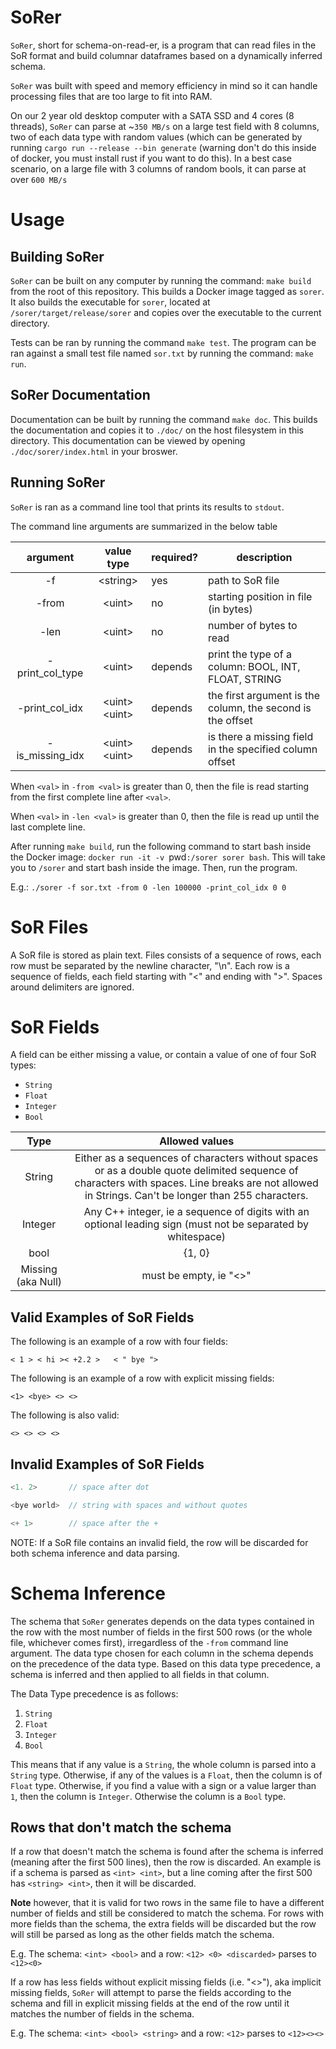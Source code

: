 # SoRer
`SoRer`, short for schema-on-read-er, is a program that can read files in
the SoR format and build columnar dataframes based on a dynamically
inferred schema.

`SoRer` was built with speed and memory efficiency in mind so it can handle
processing files that are too large to fit into RAM.

On our 2 year old desktop computer with a SATA SSD and 4 cores (8 threads), 
`SoRer` can parse at ~`350 MB/s` on a large test field with 8 columns, two of 
each data type with random values (which can be generated by running 
`cargo run --release --bin generate` (warning don't do this inside of docker,
you must install rust if you want to do this). In a best case scenario,
on a large file with 3 columns of random bools, it can parse at over `600 MB/s`

# Usage
## Building SoRer
`SoRer` can be built on any computer by running the command: `make build`
from the root of this repository. This builds a Docker image tagged as `sorer`.
It also builds the executable for `sorer`, located at
`/sorer/target/release/sorer` and copies over the executable to the current directory.

Tests can be ran by running the command `make test`. The program can be ran
against a small test file named `sor.txt` by running the command: `make run`.

## SoRer Documentation

Documentation can be built by running the command `make doc`. This builds the
documentation and copies it to `./doc/` on the host filesystem in this directory.
This documentation can be viewed by opening `./doc/sorer/index.html` in
your broswer.

## Running SoRer
`SoRer` is ran as a command line tool that prints its results to `stdout`.

The command line arguments are summarized in the below table

| argument  | value type  | required?  | description  |
|:-:|:-:|---|---|
| -f   | \<string\>  | yes  | path to SoR file  |
| -from  | \<uint\>  | no  | starting position in file (in bytes)  |
| -len  | \<uint\>  |  no | number of bytes to read  |
| -print_col_type  | \<uint\>  | depends  | print the type of a column: BOOL, INT, FLOAT, STRING |
| -print_col_idx  | \<uint\> \<uint\>  | depends  | the first argument is the column, the second is the offset   |
| -is_missing_idx  | \<uint\> \<uint\>  | depends  | is there a missing field in the specified column offset  |

When `<val>` in `-from <val>` is greater than 0, then the file is read
starting from the first complete line after `<val>`.

When `<val>` in `-len <val>` is greater than 0, then the file is read
up until the last complete line.

After running `make build`, run the following command to start bash inside
the Docker image: `docker run -it -v `pwd`:/sorer sorer bash`. This will take you to 
`/sorer` and start bash inside the image. Then, run the program.

E.g.: `./sorer -f sor.txt -from 0 -len 100000 -print_col_idx 0 0`


# SoR Files
A SoR file is stored as plain text. Files consists of a sequence of rows,
each row must be separated by the newline character, "\n".
Each row is a sequence of fields, each field starting with "<" and ending
with ">". Spaces around delimiters are ignored.

# SoR Fields
A field can be either missing a value, or contain a value of one of four
 SoR types:
- `String`
- `Float`
- `Integer`
- `Bool`

|Type   |Allowed values   |
|:-:|:-:|
| String  | Either as a sequences of characters without spaces or as a double quote delimited sequence of characters with spaces. Line breaks are not allowed in Strings. Can't be longer than 255 characters.  | Float  | Any C++ float    |
| Integer  | Any C++ integer, ie a sequence of digits with an optional leading sign (must not be separated by whitespace)   |
|bool   | {1, 0}  |
| Missing (aka Null)  | must be empty, ie "<>"  |


## Valid Examples of SoR Fields

The following is an example of a row with four fields:

`< 1 > < hi >< +2.2 >   < " bye ">`
 
The following is an example of a row with explicit missing fields:
 
`<1> <bye> <> <>`
 
The following is also valid:
 
`<> <> <> <>`

## Invalid Examples of SoR Fields

```c
<1. 2>       // space after dot

<bye world>  // string with spaces and without quotes

<+ 1>        // space after the +
```

NOTE: If a SoR file contains an invalid field, the row will be discarded
 for both schema inference and data parsing.

# Schema Inference
The schema that `SoRer` generates depends on the data types contained in
the row with the most number of fields in the first 500 rows (or 
the whole file, whichever comes first), irregardless of
the `-from` command line argument. The data type chosen for
each column in the schema depends on the precedence of the data type. 
Based on this data type precedence, a schema is inferred and then applied
to all fields in that column.

The Data Type precedence is as follows:
1. `String`
2. `Float`
3. `Integer`
4. `Bool`

This means that if any value is a `String`, the whole column is parsed
into a `String` type. Otherwise, if any of the values is a `Float`, then the
column is of `Float` type. Otherwise, if you find a value with a sign or a
value larger than `1`, then the column is `Integer`. Otherwise the column
is a `Bool` type.

## Rows that don't match the schema
If a row that doesn't match the schema is found after the schema is
inferred (meaning after the first 500 lines), then the row is discarded.
An example is if a schema is parsed as `<int> <int>`,  but a line coming
after the first 500 has `<string> <int>`, then it will be discarded.

**Note** however, that it is valid for two rows in the same file to have a
different number of fields and still be considered to match the schema. 
For rows with more fields than the schema, the extra fields will be 
discarded but the row will still be parsed as long as the other fields
match the schema.
 
E.g. The schema: `<int> <bool>` and a row: `<12> <0> <discarded>`
parses to `<12><0>`
 
 
If a row has less fields without explicit missing fields (i.e. "<>"), aka
implicit missing fields, `SoRer` will attempt to parse the fields 
according to the schema and fill in explicit missing fields at the end
of the row until it matches the number of fields in the schema.
 
E.g. The schema: `<int> <bool> <string>` and a row: `<12>`
parses to `<12><><>`
